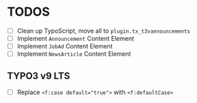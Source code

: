 TODOS
=====

- [ ] Clean up TypoScript, move all to `plugin.tx_t3vannouncements`
- [ ] Implement `Announcement` Content Element
- [ ] Implement `JobAd` Content Element
- [ ] Implement `NewsArticle` Content Element

TYPO3 v9 LTS
------------

- [ ] Replace `<f:case default="true">` with `<f:defaultCase>`